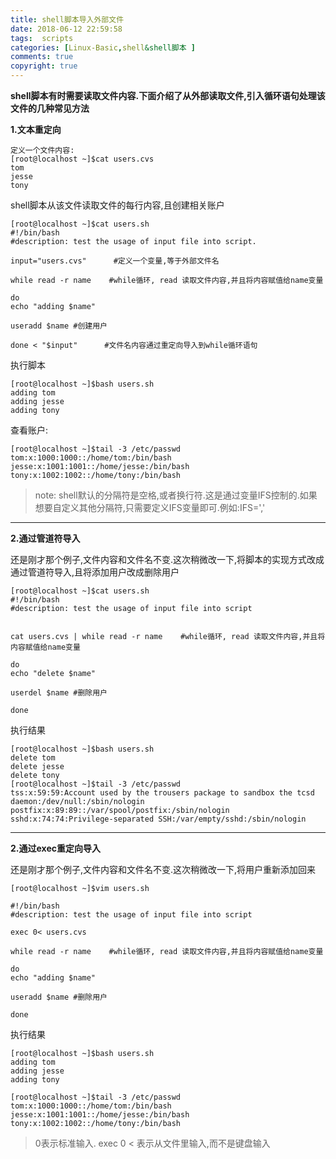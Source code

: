 ```yaml
---
title: shell脚本导入外部文件
date: 2018-06-12 22:59:58
tags:  scripts
categories: [Linux-Basic,shell&shell脚本 ]
comments: true
copyright: true
---
```


**shell脚本有时需要读取文件内容.下面介绍了从外部读取文件,引入循环语句处理该文件的几种常见方法**

**1.文本重定向**

```
定义一个文件内容:
[root@localhost ~]$cat users.cvs
tom
jesse
tony
```
shell脚本从该文件读取文件的每行内容,且创建相关账户

<!--more-->

```
[root@localhost ~]$cat users.sh
#!/bin/bash
#description: test the usage of input file into script.

input="users.cvs"      #定义一个变量,等于外部文件名

while read -r name    #while循环, read 读取文件内容,并且将内容赋值给name变量

do
echo "adding $name"      

useradd $name #创建用户

done < "$input"      #文件名内容通过重定向导入到while循环语句
```

执行脚本

```
[root@localhost ~]$bash users.sh
adding tom
adding jesse
adding tony
```

查看账户:

```
[root@localhost ~]$tail -3 /etc/passwd
tom:x:1000:1000::/home/tom:/bin/bash
jesse:x:1001:1001::/home/jesse:/bin/bash
tony:x:1002:1002::/home/tony:/bin/bash
```
> note: shell默认的分隔符是空格,或者换行符.这是通过变量IFS控制的.如果想要自定义其他分隔符,只需要定义IFS变量即可.例如:IFS=','

---

**2.通过管道符导入** 

还是刚才那个例子,文件内容和文件名不变.这次稍微改一下,将脚本的实现方式改成通过管道符导入,且将添加用户改成删除用户

```
[root@localhost ~]$cat users.sh
#!/bin/bash
#description: test the usage of input file into script


cat users.cvs | while read -r name    #while循环, read 读取文件内容,并且将内容赋值给name变量

do
echo "delete $name"      

userdel $name #删除用户

done 
```

执行结果

```
[root@localhost ~]$bash users.sh
delete tom
delete jesse
delete tony
[root@localhost ~]$tail -3 /etc/passwd
tss:x:59:59:Account used by the trousers package to sandbox the tcsd daemon:/dev/null:/sbin/nologin
postfix:x:89:89::/var/spool/postfix:/sbin/nologin
sshd:x:74:74:Privilege-separated SSH:/var/empty/sshd:/sbin/nologin
```
---

**2.通过exec重定向导入** 

还是刚才那个例子,文件内容和文件名不变.这次稍微改一下,将用户重新添加回来

```
[root@localhost ~]$vim users.sh

#!/bin/bash
#description: test the usage of input file into script

exec 0< users.cvs

while read -r name    #while循环, read 读取文件内容,并且将内容赋值给name变量

do
echo "adding $name"      

useradd $name #删除用户

done
```

执行结果

```
[root@localhost ~]$bash users.sh
adding tom
adding jesse
adding tony

[root@localhost ~]$tail -3 /etc/passwd
tom:x:1000:1000::/home/tom:/bin/bash
jesse:x:1001:1001::/home/jesse:/bin/bash
tony:x:1002:1002::/home/tony:/bin/bash
```
> 0表示标准输入. exec 0 < 表示从文件里输入,而不是键盘输入



